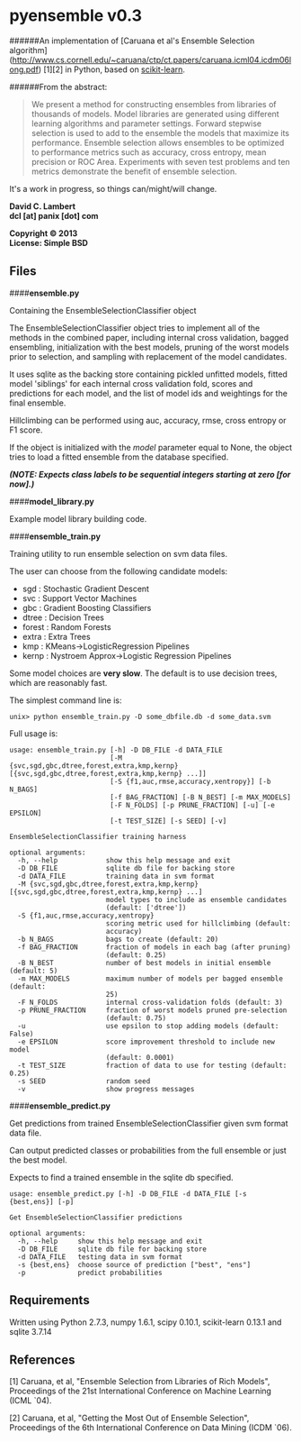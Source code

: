 pyensemble v0.3
===============

######An implementation of [Caruana et al's Ensemble Selection algorithm] (http://www.cs.cornell.edu/~caruana/ctp/ct.papers/caruana.icml04.icdm06long.pdf) [1][2] in Python, based on [scikit-learn](http://scikit-learn.org).

######From the abstract:

> We present a method for constructing ensembles from libraries of thousands of models.
Model libraries are generated using different learning algorithms and parameter settings.
Forward stepwise selection is used to add to the ensemble the models that maximize its
performance.  Ensemble selection allows ensembles to be optimized to performance metrics
such as accuracy, cross entropy, mean precision or ROC Area.  Experiments with seven test
problems and ten metrics demonstrate the benefit of ensemble selection.

It's a work in progress, so things can/might/will change.

__David C. Lambert__  
__dcl [at] panix [dot] com__  

__Copyright © 2013__  
__License: Simple BSD__

Files
-----

####__ensemble.py__

Containing the EnsembleSelectionClassifier object

The EnsembleSelectionClassifier object tries to implement all of the methods in the combined
paper, including internal cross validation, bagged ensembling, initialization with the best
models, pruning of the worst models prior to selection, and sampling with replacement of the
model candidates.

It uses sqlite as the backing store containing pickled unfitted models, fitted model 'siblings'
for each internal cross validation fold, scores and predictions for each model, and the list of
model ids and weightings for the final ensemble.

Hillclimbing can be performed using auc, accuracy, rmse, cross entropy or F1 score.

If the object is initialized with the _model_ parameter equal to None, the object tries to load
a fitted ensemble from the database specified.

__*(NOTE: Expects class labels to be sequential integers starting at zero [for now].)*__
    
####__model_library.py__

Example model library building code.

####__ensemble_train.py__

Training utility to run ensemble selection on svm data files.

The user can choose from the following candidate models:

*    sgd     : Stochastic Gradient Descent
*    svc     : Support Vector Machines
*    gbc     : Gradient Boosting Classifiers
*    dtree   : Decision Trees
*    forest  : Random Forests
*    extra   : Extra Trees
*    kmp     : KMeans->LogisticRegression Pipelines
*    kernp   : Nystroem Approx->Logistic Regression Pipelines

Some model choices are __very slow__.  The default is to use decision trees, which are reasonably fast.

The simplest command line is:

    unix> python ensemble_train.py -D some_dbfile.db -d some_data.svm
    
Full usage is:

```
usage: ensemble_train.py [-h] -D DB_FILE -d DATA_FILE
                         [-M {svc,sgd,gbc,dtree,forest,extra,kmp,kernp} [{svc,sgd,gbc,dtree,forest,extra,kmp,kernp} ...]]
                         [-S {f1,auc,rmse,accuracy,xentropy}] [-b N_BAGS]
                         [-f BAG_FRACTION] [-B N_BEST] [-m MAX_MODELS]
                         [-F N_FOLDS] [-p PRUNE_FRACTION] [-u] [-e EPSILON]
                         [-t TEST_SIZE] [-s SEED] [-v]

EnsembleSelectionClassifier training harness

optional arguments:
  -h, --help            show this help message and exit
  -D DB_FILE            sqlite db file for backing store
  -d DATA_FILE          training data in svm format
  -M {svc,sgd,gbc,dtree,forest,extra,kmp,kernp} [{svc,sgd,gbc,dtree,forest,extra,kmp,kernp} ...]
                        model types to include as ensemble candidates
                        (default: ['dtree'])
  -S {f1,auc,rmse,accuracy,xentropy}
                        scoring metric used for hillclimbing (default:
                        accuracy)
  -b N_BAGS             bags to create (default: 20)
  -f BAG_FRACTION       fraction of models in each bag (after pruning)
                        (default: 0.25)
  -B N_BEST             number of best models in initial ensemble (default: 5)
  -m MAX_MODELS         maximum number of models per bagged ensemble (default:
                        25)
  -F N_FOLDS            internal cross-validation folds (default: 3)
  -p PRUNE_FRACTION     fraction of worst models pruned pre-selection
                        (default: 0.75)
  -u                    use epsilon to stop adding models (default: False)
  -e EPSILON            score improvement threshold to include new model
                        (default: 0.0001)
  -t TEST_SIZE          fraction of data to use for testing (default: 0.25)
  -s SEED               random seed
  -v                    show progress messages
```



####__ensemble_predict.py__

Get predictions from trained EnsembleSelectionClassifier given
svm format data file.

Can output predicted classes or probabilities from the full
ensemble or just the best model.

Expects to find a trained ensemble in the sqlite db specified.

```
usage: ensemble_predict.py [-h] -D DB_FILE -d DATA_FILE [-s {best,ens}] [-p]

Get EnsembleSelectionClassifier predictions

optional arguments:
  -h, --help     show this help message and exit
  -D DB_FILE     sqlite db file for backing store
  -d DATA_FILE   testing data in svm format
  -s {best,ens}  choose source of prediction ["best", "ens"]
  -p             predict probabilities
```

Requirements
------------

Written using Python 2.7.3, numpy 1.6.1, scipy 0.10.1, scikit-learn 0.13.1 and sqlite 3.7.14


References
----------
[1] Caruana, et al, "Ensemble Selection from Libraries of Rich Models", Proceedings of the 21st International Conference on Machine Learning (ICML `04).
    
[2] Caruana, et al, "Getting the Most Out of Ensemble Selection", Proceedings of the 6th International Conference on Data Mining (ICDM `06).
    

